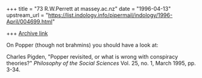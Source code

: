 +++
title = "73 R.W.Perrett at massey.ac.nz"
date = "1996-04-13"
upstream_url = "https://list.indology.info/pipermail/indology/1996-April/004699.html"

+++
[Archive link](https://list.indology.info/pipermail/indology/1996-April/004699.html)

On Popper (though not brahmins) you should have a look at:

Charles Pigden, "Popper revisited, or what is wrong with conspiracy
theories?" *Philosophy of the Social Sciences* Vol. 25, no. 1, March 1995,
pp. 3-34.






